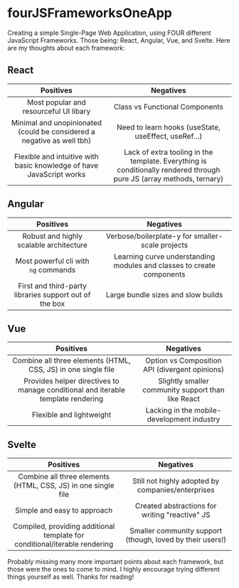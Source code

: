# fourJSFrameworksOneApp

Creating a simple Single-Page Web Application, using FOUR different JavaScript Frameworks. Those being: React, Angular, Vue, and Svelte. Here are my thoughts about each framework:

## React
|Positives|Negatives|
|:-------:|:-------:|
|Most popular and resourceful UI libary|Class vs Functional Components|
|Minimal and unopinionated (could be considered a negative as well tbh)|Need to learn hooks (useState, useEffect, useRef...)|
|Flexible and intuitive with basic knowledge of have JavaScript works|Lack of extra tooling in the template. Everything is conditionally rendered through pure JS (array methods, ternary)|

## Angular
|Positives|Negatives|
|:-------:|:-------:|
|Robust and highly scalable architecture|Verbose/boilerplate-y for smaller-scale projects|
|Most powerful cli with `ng` commands|Learning curve understanding modules and classes to create components|
|First and third-party libraries support out of the box|Large bundle sizes and slow builds|

## Vue
|Positives|Negatives|
|:-------:|:-------:|
|Combine all three elements (HTML, CSS, JS) in one single file|Option vs Composition API (divergent opinions)|
|Provides helper directives to manage conditional and iterable template rendering|Slightly smaller community support than like React|
|Flexible and lightweight|Lacking in the mobile-development industry|

## Svelte
|Positives|Negatives|
|:-------:|:-------:|
|Combine all three elements (HTML, CSS, JS) in one single file|Still not highly adopted by companies/enterprises|
|Simple and easy to approach|Created abstractions for writing "reactive" JS|
|Compiled, providing additional template for conditional/iterable rendering|Smaller community support (though, loved by their users!)|

Probably missing many more important points about each framework, but those were the ones to come to mind. I highly encourage trying different things yourself as well. Thanks for reading!
